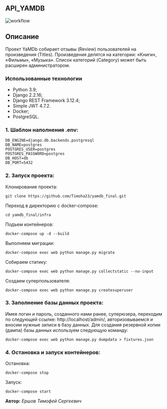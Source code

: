 ## API_YAMDB

![workflow](https://github.com/Timoha23/yamdb_final/actions/workflows/yamdb_workflow.yml/badge.svg)

## Описание
Проект YaMDb собирает отзывы (Review) пользователей на произведения (Titles). Произведения делятся на категории: «Книги», «Фильмы», «Музыка». Список категорий (Category) может быть расширен администратором.
### Использованные технологии

* Python 3.9;
* Django 2.2.16;
* Django REST Framework 3.12.4;
* Simple JWT 4.7.2.
* Docker;
* PostgreSQL.

### 1. Шаблон наполнения .env:

    DB_ENGINE=django.db.backends.postgresql
    DB_NAME=postgres
    POSTGRES_USER=postgres
    POSTGRES_PASSWORD=postgres
    DB_HOST=db
    DB_PORT=5432

### 2. Запуск проекта:

    

 Клонирование проекта:
 

    git clone https://github.com/Timoha23/yamdb_final.git
Переход в директорию с docker-compose:

    cd yamdb_final/infra

Подъем контейнеров:

    docker-compose up -d --build

Выполняем миграции:

    docker-compose exec web python manage.py migrate

Собираем статику:

    docker-compose exec web python manage.py collectstatic --no-input

Создаем суперпользователя:

    docker-compose exec web python manage.py createsuperuser

### 3. Заполнение базы данных проекта:
Имея логин и пароль, созданного нами ранее, суперюзера, переходим по следующей ссылке: http://localhost/admin/, авторизовываемся и вносим нужные записи в базу данных.
Для создания резервной копии (дампа) базы данных используем следующую команду:

    docker-compose exec web python manage.py dumpdata > fixtures.json
### 4. Остановка и запуск контейнеров:
Остановка:

    docker-compose stop

Запуск:

    docker-compose start

**Автор:**
*Ершов Тимофей Сергеевич*
